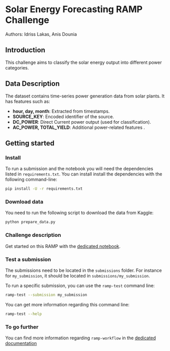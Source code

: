 # Solar Energy Forecasting RAMP Challenge

Authors: Idriss Lakas, Anis Dounia

## Introduction

This challenge aims to classify the solar energy output into different power categories.

## Data Description
The dataset contains time-series power generation data from solar plants. It has features such as:
- **hour, day, month**: Extracted from timestamps.
- **SOURCE_KEY**: Encoded identifier of the source.
- **DC_POWER**: Direct Current power output (used for classification).
- **AC_POWER, TOTAL_YIELD**: Additional power-related features .

## Getting started

### Install

To run a submission and the notebook you will need the dependencies listed
in `requirements.txt`. You can install install the dependencies with the
following command-line:

```bash
pip install -U -r requirements.txt
```


### Download data

You need to run the following script to download the data from Kaggle:

```bash
python prepare_data.py
```

### Challenge description

Get started on this RAMP with the
[dedicated notebook](template_starting_kit.ipynb).

### Test a submission

The submissions need to be located in the `submissions` folder. For instance
for `my_submission`, it should be located in `submissions/my_submission`.

To run a specific submission, you can use the `ramp-test` command line:

```bash
ramp-test --submission my_submission
```

You can get more information regarding this command line:

```bash
ramp-test --help
```

### To go further

You can find more information regarding `ramp-workflow` in the
[dedicated documentation](https://paris-saclay-cds.github.io/ramp-docs/ramp-workflow/stable/using_kits.html)
